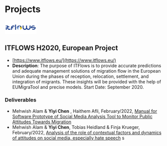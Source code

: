 # Projects


<img src="itflows.png" width="100" style="align-content: center"/>

## ITFLOWS H2020, European Project

* [https://www.itflows.eu/](https://www.itflows.eu/)
* __Description__: The purpose of ITFlows is to provide accurate predictions and adequate management solutions of migration flow in the European Union during the phases of reception, relocation, settlement, and integration of migrants. These insights will be provided with the help of EUMigraTool and precise models. Start Date: September 2020.

### Deliverables

* Mehwish Alam & __Yiyi Chen__ , Haithem Afli, February/2022, [Manual for Software Prototype of Social Media Analysis Tool to Monitor Public Attitudes Towards Migration](https://www.itflows.eu/wp-content/uploads/2022/06/27.-D5.3-ITFLOWS.pdf)
* Mehwish Alam & __Yiyi Chen__, Tobias Heidland & Finja Krueger, February/2022, [Analysis of the role of contextual factors and dynamics of attitudes on social media, especially hate speech](https://www.itflows.eu/wp-content/uploads/2022/06/28.-D5.4-ITFLOWS.pdf)
s